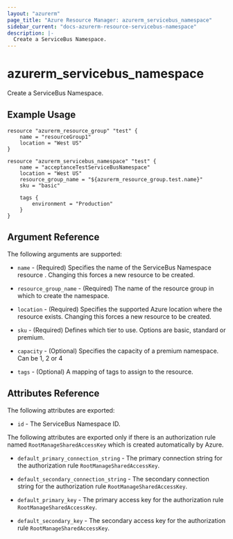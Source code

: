 ```yaml
---
layout: "azurerm"
page_title: "Azure Resource Manager: azurerm_servicebus_namespace"
sidebar_current: "docs-azurerm-resource-servicebus-namespace"
description: |-
  Create a ServiceBus Namespace.
---
```


# azurerm\_servicebus\_namespace

Create a ServiceBus Namespace.

## Example Usage

```
resource "azurerm_resource_group" "test" {
    name = "resourceGroup1"
    location = "West US"
}

resource "azurerm_servicebus_namespace" "test" {
    name = "acceptanceTestServiceBusNamespace"
    location = "West US"
    resource_group_name = "${azurerm_resource_group.test.name}"
    sku = "basic"

    tags {
        environment = "Production"
    }
}
```

## Argument Reference

The following arguments are supported:

* `name` - (Required) Specifies the name of the ServiceBus Namespace resource . Changing this forces a
    new resource to be created.

* `resource_group_name` - (Required) The name of the resource group in which to
    create the namespace.

* `location` - (Required) Specifies the supported Azure location where the resource exists. Changing this forces a new resource to be created.

* `sku` - (Required) Defines which tier to use. Options are basic, standard or premium.

* `capacity` - (Optional) Specifies the capacity of a premium namespace. Can be 1, 2 or 4

* `tags` - (Optional) A mapping of tags to assign to the resource.

## Attributes Reference

The following attributes are exported:

* `id` - The ServiceBus Namespace ID.

The following attributes are exported only if there is an authorization rule named
`RootManageSharedAccessKey` which is created automatically by Azure.

* `default_primary_connection_string` - The primary connection string for the authorization
    rule `RootManageSharedAccessKey`.

* `default_secondary_connection_string` - The secondary connection string for the
    authorization rule `RootManageSharedAccessKey`.

* `default_primary_key` - The primary access key for the authorization rule `RootManageSharedAccessKey`.

* `default_secondary_key` - The secondary access key for the authorization rule `RootManageSharedAccessKey`.
